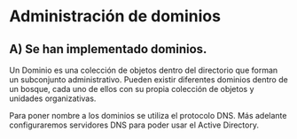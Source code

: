 # Administración de dominios
## A)	Se han implementado dominios.
Un Dominio es una colección de objetos dentro del directorio que forman un subconjunto administrativo. Pueden existir diferentes dominios dentro de un bosque, cada uno de ellos con su propia colección de objetos y unidades organizativas.

Para poner nombre a los dominios se utiliza el protocolo DNS. Más adelante configuraremos servidores DNS para poder usar el Active Directory.
